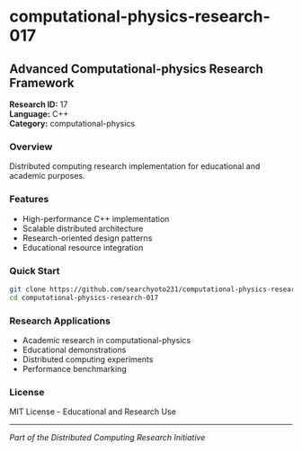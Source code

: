 # computational-physics-research-017

## Advanced Computational-physics Research Framework

**Research ID:** 17  
**Language:** C++  
**Category:** computational-physics

### Overview
Distributed computing research implementation for educational and academic purposes.

### Features
- High-performance C++ implementation
- Scalable distributed architecture
- Research-oriented design patterns
- Educational resource integration

### Quick Start
```bash
git clone https://github.com/searchyoto231/computational-physics-research-017.git
cd computational-physics-research-017
```

### Research Applications
- Academic research in computational-physics
- Educational demonstrations  
- Distributed computing experiments
- Performance benchmarking

### License
MIT License - Educational and Research Use

---
*Part of the Distributed Computing Research Initiative*